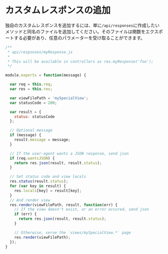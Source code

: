 # カスタムレスポンスの追加

独自のカスタムレスポンスを追加するには、単に`/api/responses`に作成したいメソッドと同名のファイルを追加してください。そのファイルは関数をエクスポートする必要があり、任意のパラメーターを受け取ることができます。

```javascript
/**
 * api/responses/myResponse.js
 *
 * This will be available in controllers as res.myResponse('foo');
 */

module.exports = function(message) {

  var req = this.req;
  var res = this.res;

  var viewFilePath = 'mySpecialView';
  var statusCode = 200;

  var result = {
    status: statusCode
  };

  // Optional message
  if (message) {
    result.message = message;
  }

  // If the user-agent wants a JSON response, send json
  if (req.wantsJSON) {
    return res.json(result, result.status);
  }

  // Set status code and view locals
  res.status(result.status);
  for (var key in result) {
    res.locals[key] = result[key];
  }
  // And render view
  res.render(viewFilePath, result, function(err) {
    // If the view doesn't exist, or an error occured, send json
    if (err) {
      return res.json(result, result.status);
    }

    // Otherwise, serve the `views/mySpecialView.*` page
    res.render(viewFilePath);
  });
}
```

<docmeta name="displayName" value="Adding a custom response">
<docmeta name="displayName_ja" value="カスタムレスポンスの追加">
